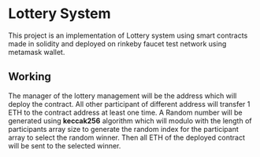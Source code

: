 # Lottery System
This project is an implementation of Lottery system using smart contracts made in solidity and deployed on rinkeby faucet test network using metamask wallet.

## Working 
The manager of the lottery management will be the address which will deploy the contract.
All other participant of different address will transfer 1 ETH to the contract address at least one time.
A Random number will be generated using **keccak256** algorithm which will modulo with the length of participants array size to generate the random index for the participant array to select the random winner.
Then all ETH of the deployed contract will be sent to the selected winner.
